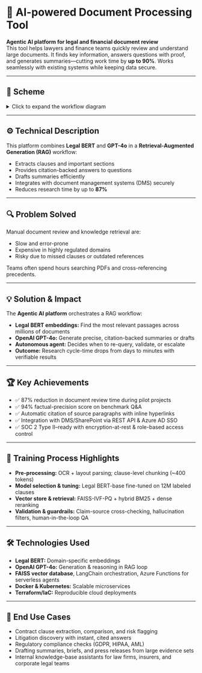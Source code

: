 # 📄 AI-powered Document Processing Tool

**Agentic AI platform for legal and financial document review**  
This tool helps lawyers and finance teams quickly review and understand large documents. It finds key information, answers questions with proof, and generates summaries—cutting work time by **up to 90%**. Works seamlessly with existing systems while keeping data secure.

---

## 🔹 Scheme

<details>
<summary>Click to expand the workflow diagram</summary>

*(Insert diagram or flowchart here: Document Ingestion → Clause Extraction → RAG → Summaries & Answers)*

</details>

---

## ⚙️ Technical Description

This platform combines **Legal BERT** and **GPT-4o** in a **Retrieval-Augmented Generation (RAG)** workflow:

- Extracts clauses and important sections
- Provides citation-backed answers to questions
- Drafts summaries efficiently
- Integrates with document management systems (DMS) securely
- Reduces research time by up to **87%**

---

## 🔍 Problem Solved

Manual document review and knowledge retrieval are:

- Slow and error-prone
- Expensive in highly regulated domains
- Risky due to missed clauses or outdated references

Teams often spend hours searching PDFs and cross-referencing precedents.

---

## 💡 Solution & Impact

The **Agentic AI platform** orchestrates a RAG workflow:

- **Legal BERT embeddings:** Find the most relevant passages across millions of documents
- **OpenAI GPT-4o:** Generate precise, citation-backed summaries or drafts
- **Autonomous agent:** Decides when to re-query, validate, or escalate
- **Outcome:** Research cycle-time drops from days to minutes with verifiable results

---

## 🏆 Key Achievements

- ✅ 87% reduction in document review time during pilot projects
- ✅ 94% factual-precision score on benchmark Q&A
- ✅ Automatic citation of source paragraphs with inline hyperlinks
- ✅ Integration with DMS/SharePoint via REST API & Azure AD SSO
- ✅ SOC 2 Type II–ready with encryption-at-rest & role-based access control

---

## 🧠 Training Process Highlights

- **Pre-processing:** OCR + layout parsing; clause-level chunking (~400 tokens)
- **Model selection & tuning:** Legal BERT-base fine-tuned on 12M labeled clauses
- **Vector store & retrieval:** FAISS-IVF-PQ + hybrid BM25 + dense reranking
- **Validation & guardrails:** Claim-source cross-checking, hallucination filters, human-in-the-loop QA

---

## 🛠️ Technologies Used

- **Legal BERT:** Domain-specific embeddings
- **OpenAI GPT-4o:** Generation & reasoning in RAG loop
- **FAISS vector database**, LangChain orchestration, Azure Functions for serverless agents
- **Docker & Kubernetes:** Scalable microservices
- **Terraform/IaC:** Reproducible cloud deployments

---

## 🎯 End Use Cases

- Contract clause extraction, comparison, and risk flagging
- Litigation discovery with instant, cited answers
- Regulatory compliance checks (GDPR, HIPAA, AML)
- Drafting summaries, briefs, and press releases from large evidence sets
- Internal knowledge-base assistants for law firms, insurers, and corporate legal teams  
